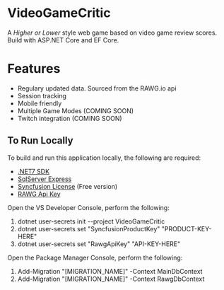 # VideoGameCritic
A *Higher or Lower* style web game based on video game review scores. Build with ASP.NET Core and EF Core.

# Features
* Regulary updated data. Sourced from the RAWG.io api
* Session tracking
* Mobile friendly
* Multiple Game Modes (COMING SOON)
* Twitch integration (COMING SOON)

## To Run Locally
To build and run this application locally, the following are required:
* [.NET7 SDK](https://dotnet.microsoft.com/en-us/download/visual-studio-sdks)
* [SqlServer Express](https://www.microsoft.com/en-us/sql-server/sql-server-downloads)
* [Syncfusion License](https://www.syncfusion.com/sales/communitylicense) (Free version)
* [RAWG Api Key](https://rawg.io/apidocs)

Open the VS Developer Console, perform the following:
1. dotnet user-secrets init --project VideoGameCritic
2. dotnet user-secrets set "SyncfusionProductKey" "PRODUCT-KEY-HERE"
3. dotnet user-secrets set "RawgApiKey" "API-KEY-HERE"

Open the Package Manager Console, perform the following:
1. Add-Migration "[MIGRATION_NAME]" -Context MainDbContext
2. Add-Migration "[MIGRATION_NAME]" -Context RawgDbContext
